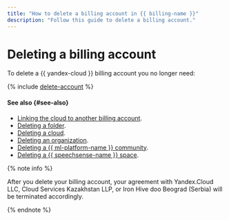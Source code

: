 ```yaml
---
title: "How to delete a billing account in {{ billing-name }}"
description: "Follow this guide to delete a billing account."
---
```


# Deleting a billing account



To delete a {{ yandex-cloud }} billing account you no longer need:

{% include [delete-account](../../_includes/billing/delete-account.md) %}

#### See also {#see-also}

* [Linking the cloud to another billing account](pin-cloud.md).
* [Deleting a folder](../../resource-manager/operations/folder/delete.md).
* [Deleting a cloud](../../resource-manager/operations/cloud/delete.md).
* [Deleting an organization](../../organization/operations/delete-org.md).
* [Deleting a {{ ml-platform-name }} community](../../datasphere/operations/community/delete.md).
* [Deleting a {{ speechsense-name }} space](../../speechsense/operations/space/delete.md).


{% note info %}

After you delete your billing account, your agreement with Yandex.Cloud LLC, Cloud Services Kazakhstan LLP, or Iron Hive doo Beograd (Serbia) will be terminated accordingly.

{% endnote %}

